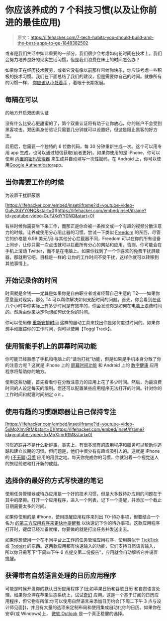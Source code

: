 # 你应该养成的 7 个科技习惯(以及让你前进的最佳应用)

> 原文：<https://lifehacker.com/7-tech-habits-you-should-build-and-the-best-apps-to-ge-1848382502>

或者是我们生活中如此重要的一部分，我们很少会考虑如何花时间在技术上。我们会努力培养良好的现实生活习惯，但是我们浪费在床上的时间怎么办？



如果你正在经历技术疲劳，或者它没有像以前那样带给你快乐，你应该考虑一些积极的技术习惯。我们在下面总结了我们的建议，但是需要你自己的时间。就像所有的习惯一样， [你应该从小处着手](https://lifehacker.com/why-you-should-resolve-to-only-make-tiny-self-care-ch-1848179783) ，着眼于长期发展。

## 每隔在可以
的地方开启双因素认证

没有什么比安心更甜蜜的了，第个双重认证将有助于让你放心，你的账户不会受到黑客攻击。双因素身份验证只需要几分钟就可以设置好，但这是阻止黑客的好方法。

启用后，您需要一个独特的 6 位数代码，每 30 分钟重新生成一次。这个可以用专用 app 生成，也可以通过短信获取(前者更好)。如果你使用的是 iPhone，你可以使用 [内置的密码管理器](https://lifehacker.com/you-should-use-your-iphones-new-built-in-two-factor-aut-1847721186) 来生成并自动填写一次性密码。在 Android 上，你可以使用[Google Authenticator](https://play.google.com/store/apps/details?id=com.google.android.apps.authenticator2&hl=en_IN&gl=US)app。

## 当你需要工作的时候
为设置干扰屏蔽器

 [https://lifehacker.com/embed/inset/iframe?id=youtube-video-GuFJXdYY0NQ&start=0](https://lifehacker.com/embed/inset/iframe?id=youtube-video-GuFJXdYY0NQ&start=0) 

有些时候你需要坐下来工作，而那正是你会被一条推文或一个有趣的视频分散注意力的时候。让养成使用分心阻止器的习惯。尝试一下类似 [Freedom](https://freedom.to/) 的东西，尽管它的价格是 6.99 美元/月:与其他分心拦截器不同，Freedom 可以在你的所有设备上同步，让你只需一次点击就可以拦截所有分心的网站和应用。否则，你可能会在手机上滚动 Twitter，而不是在电脑上。如果你找到了一个你喜欢的免费干扰屏蔽器，那就用它吧。目标是一样的:让你的工作时间不受干扰，这样你就可以转移到其他事情上。

## 开始记录你的时间

时间就是金钱——尤其是如果你是自由职业者或者经营自己生意的 T2——如果你愿意面对现实，那么 T4 可以帮你解决如何支配时间的问题。首先，你会看到在这八个小时中你实际上有多少时间是有效率的，你会发现你是如何在电脑上浪费时间的。然后由你来决定你想如何优化你的时间。

你可以使用像 [重新安排时间](https://www.rescuetime.com/) 这样的自动工具来找出你是如何度过时间的。如果你想手动跟踪你的工作时间，你可以使用【Toggl Track】。

## 使用智能手机上的屏幕时间功能

你可能已经熟悉了手机和电脑上的“请勿打扰”功能，但是如果是手机本身分散了你的注意力呢？这就是 iPhone 上的 [屏幕时间功能](https://lifehacker.com/apples-screen-time-report-is-not-accurate-for-tracking-1829368950) 和 Android 上的 [数字健康](https://play.google.com/store/apps/details?id=com.google.android.apps.wellbeing&hl=en_IN&gl=US) 应用程序将帮助你的地方。

使用这些功能，首先看看你在分散注意力的应用上花了多少时间。然后，为最浪费时间的人设定每天的限制。您还可以配置某些应用程序无法打开的时间。针对你的工作时间和就寝时间制定 o it 。

## 使用有趣的习惯跟踪器让自己保持专注

 [https://lifehacker.com/embed/inset/iframe?id=youtube-video-5xMqXlmrRfM&start=0](https://lifehacker.com/embed/inset/iframe?id=youtube-video-5xMqXlmrRfM&start=0) 

习惯追踪并不是什么新鲜事。事实上，有很多现有的应用程序和服务可以帮助你追踪和建立长期的习惯。但问题是，他们中很少有有趣或吸引人的。这就是 iPhone 的 [(不无聊)习惯](https://apps.apple.com/us/app/not-boring-habits/id1593891243) 应用的用武之地。每天你完成你的习惯，你就沿着一个视觉迷人的旅程前进和打开新的成就。

## 选择你的最好的方式写快速的笔记

使用任务管理器或待办应用是一个好的技术习惯，但是大多数待办应用的问题在于其中的摩擦。打开一个应用程序，进入一个列表，记下一个提醒，并添加一个截止日期需要太多的时间。

如果你使用的是 iPhone，使用提醒应用程序来列出 T0-待办事项，但要结合一个名为 [的第三方应用程序来更快地提醒我](https://lifehacker.com/use-this-app-to-solve-the-biggest-problem-with-apple-re-1848319244) 以快速记下你的待办事项。这款应用程序打开时，键盘已经准备就绪，你要做的就是打出任务并发送出去。

如果你想使用一个在不同平台上工作的任务管理应用程序，使用类似于 [TickTick](https://ticktick.com/?language=en_US) 或 [Todoist](https://todoist.com/) 的东西。这两款应用都有快速输入的功能，它们支持自然语言输入，所以你只需写下“下周四下午 6 点提交第二份报告”，应用就会自动解析它并设置提醒。

## 获得带有自然语言处理的日历应用程序

可能是时候开发你的默认日历应用程序了(比如苹果日历和谷歌日历 和自然语言处理。如果你全押在苹果生态系统上，试试[奇幻](https://flexibits.com/fantastical) 应用。这是一个基于订阅的日历应用程序，但它物有所值:你可以使用自然语言来添加日历约会(下周二下午 3 点与设计师见面】)，并且有大量的选项来定制布局和使用集成自动化你的日历。如果你在安卓(或 Windows)上， [微软 Outlook](https://play.google.com/store/apps/details?id=com.microsoft.office.outlook&hl=en_IN&gl=US) 是一个真正稳健的选择。